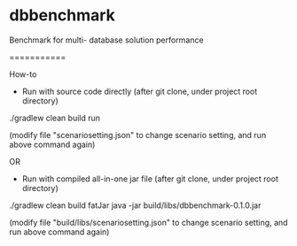 dbbenchmark
===========

Benchmark for multi- database solution performance

===========

How-to

* Run with source code directly (after git clone, under project root directory)

./gradlew clean build run 

(modify file "scenariosetting.json" to change scenario setting, and run above command again)

OR

* Run with compiled all-in-one jar file (after git clone, under project root directory)

./gradlew clean build fatJar
java -jar build/libs/dbbenchmark-0.1.0.jar

(modify file "build/libs/scenariosetting.json" to change scenario setting, and run above command again)


